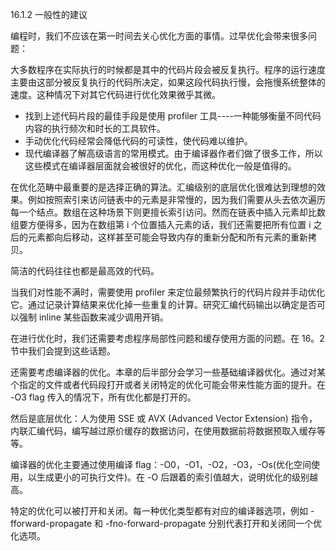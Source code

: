 16.1.2 一般性的建议

编程时，我们不应该在第一时间去关心优化方面的事情。过早优化会带来很多问题：

大多数程序在实际执行的时候都是其中的代码片段会被反复执行。程序的运行速度主要由这部分被反复执行的代码所决定，如果这段代码执行慢，会拖慢系统整体的速度。这种情况下对其它代码进行优化效果微乎其微。

* 找到上述代码片段的最佳手段是使用 profiler 工具----一种能够衡量不同代码内容的执行频次和时长的工具软件。
* 手动优化代码经常会降低代码的可读性，使代码难以维护。
* 现代编译器了解高级语言的常用模式。由于编译器作者们做了很多工作，所以这些模式在编译器层面就会被很好的优化，而这种优化一般是值得的。

在优化范畴中最重要的是选择正确的算法。汇编级别的底层优化很难达到理想的效果。例如按照索引来访问链表中的元素是非常慢的，因为我们需要从头去依次遍历每一个结点。数组在这种场景下则更擅长索引访问。然而在链表中插入元素却比数组要方便得多，因为在数组第 i 个位置插入元素的话，我们还需要把所有位置 i 之后的元素都向后移动，这样甚至可能会导致内存的重新分配和所有元素的重新拷贝。

简洁的代码往往也都是最高效的代码。

当我们对性能不满时，需要使用 profiler 来定位最频繁执行的代码片段并手动优化它。通过记录计算结果来优化掉一些重复的计算。研究汇编代码输出以确定是否可以强制 inline 某些函数来减少调用开销。

在进行优化时，我们还需要考虑程序局部性问题和缓存使用方面的问题。在 16。2 节中我们会提到这些话题。

还需要考虑编译器的优化。本章的后半部分会学习一些基础编译器优化。通过对某个指定的文件或者代码段打开或者关闭特定的优化可能会带来性能方面的提升。在 -O3 flag 传入的情况下，所有优化都是打开的。

然后是底层优化：人为使用 SSE 或 AVX \(Advanced Vector Extension\) 指令，内联汇编代码，编写越过原价缓存的数据访问，在使用数据前将数据预取入缓存等等。

编译器的优化主要通过使用编译 flag：-O0，-O1，-O2，-O3，-Os\(优化空间使用，以生成更小的可执行文件\)。在 -O 后跟着的索引值越大，说明优化的级别越高。

特定的优化可以被打开和关闭。每一种优化类型都有对应的编译器选项，例如 -fforward-propagate 和 -fno-forward-propagate 分别代表打开和关闭同一个优化选项。

